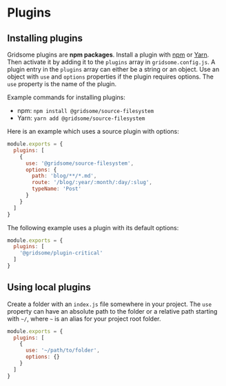 # Plugins

## Installing plugins

Gridsome plugins are **npm packages**. Install a plugin with [npm](https://www.npmjs.com/get-npm) or [Yarn](https://yarnpkg.com). Then activate it by adding it to the `plugins` array in `gridsome.config.js`. A plugin entry in the `plugins` array can either be a string or an object. Use an object with `use` and `options` properties if the plugin requires options. The `use` property is the name of the plugin.

Example commands for installing plugins:

- npm: `npm install @gridsome/source-filesystem`
- Yarn: `yarn add @gridsome/source-filesystem`

Here is an example which uses a source plugin with options:

```js
module.exports = {
  plugins: [
    {
      use: '@gridsome/source-filesystem',
      options: {
        path: 'blog/**/*.md',
        route: '/blog/:year/:month/:day/:slug',
        typeName: 'Post'
      }
    }
  ]
}
```

The following example uses a plugin with its default options:

```js
module.exports = {
  plugins: [
    '@gridsome/plugin-critical'
  ]
}
```

## Using local plugins

Create a folder with an `index.js` file somewhere in your project. The `use` property can have an absolute path to the folder or a relative path starting with `~/`, where `~` is an alias for your project root folder.

```js
module.exports = {
  plugins: [
    {
      use: '~/path/to/folder',
      options: {}
    }
  ]
}
```
